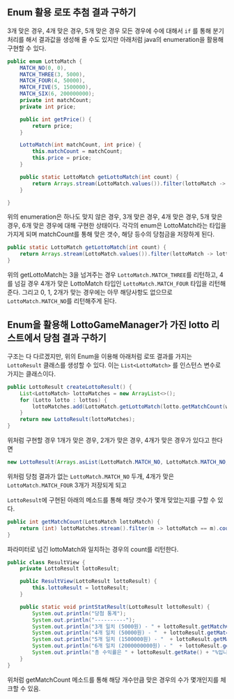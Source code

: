 ## Enum 활용 로또 추첨 결과 구하기

3개 맞은 경우, 4개 맞은 경우, 5개 맞은 경우 모든 경우에 수에 대해서 `if` 를 통해 분기처리를 해서 결과값을 생성해 줄 수도 있지만 아래처럼 java의 enumeration을 활용해 구현할 수 있다.

```java
public enum LottoMatch {
    MATCH_NO(0, 0),
    MATCH_THREE(3, 5000),
    MATCH_FOUR(4, 50000),
    MATCH_FIVE(5, 1500000),
    MATCH_SIX(6, 200000000);
    private int matchCount;
    private int price;

    public int getPrice() {
        return price;
    }

    LottoMatch(int matchCount, int price) {
        this.matchCount = matchCount;
        this.price = price;
    }

    public static LottoMatch getLottoMatch(int count) {
        return Arrays.stream(LottoMatch.values()).filter(lottoMatch -> lottoMatch.matchCount == count).findFirst().orElse(LottoMatch.MATCH_NO);
    }

}
```

위의 enumeration은 하나도 맞지 않은 경우, 3개 맞은 경우, 4개 맞은 경우, 5개 맞은 경우, 6개 맞은 경우에 대해 구현한 상태이다. 각각의 enum은 LottoMatch라는 타입을 가지게 되며 matchCount를 통해 맞은 갯수, 해당 등수의 당첨금을 저장하게 된다.

```java
public static LottoMatch getLottoMatch(int count) {
    return Arrays.stream(LottoMatch.values()).filter(lottoMatch -> lottoMatch.matchCount == count).findFirst().orElse(LottoMatch.MATCH_NO);
}
```

위의 getLottoMatch는 3을 넘겨주는 경우 `LottoMatch.MATCH_THREE`를 리턴하고, 4를 넘길 경우 4개가 맞은 LottoMatch 타입인 `LottoMatch.MATCH_FOUR` 타입을 리턴해준다. 그리고 0, 1, 2개가 맞는 경우에는 아무 해당사항도 없으므로 `LottoMatch.MATCH_NO`를 리턴해주게 된다.



## Enum을 활용해 LottoGameManager가 가진 lotto 리스트에서 당첨 결과 구하기

구조는 다 다르겠지만, 위의 Enum을 이용해 아래처럼 로또 결과를 가지는 `LottoResult` 클래스를 생성할 수 있다. 이는 `List<LottoMatch>` 를 인스턴스 변수로 가지는 클래스이다.

```java
public LottoResult createLottoResult() {
    List<LottoMatch> lottoMatches = new ArrayList<>();
    for (Lotto lotto : lottos) {
        lottoMatches.add(LottoMatch.getLottoMatch(lotto.getMatchCount(winningLotto)));
    }
    return new LottoResult(lottoMatches);
}
```

위처럼 구현할 경우 1개가 맞은 경우, 2개가 맞은 경우, 4개가 맞은 경우가 있다고 한다면

```java
new LottoResult(Arrays.asList(LottoMatch.MATCH_NO, LottoMatch.MATCH_NO, LottoMatch.MATCH_FOUR));
```

위처럼 당첨 결과가 없는 `LottoMatch.MATCH_NO` 두개, 4개가 맞은 `LottoMatch.MATCH_FOUR` 3개가 저장되게 되고

`LottoResult`에 구현된 아래의 메소드를 통해 해당 갯수가 몇개 맞았는지를 구할 수 있다.

```java
public int getMatchCount(LottoMatch lottoMatch) {
    return (int) lottoMatches.stream().filter(m -> lottoMatch == m).count();
}
```

파라미터로 넘긴 lottoMatch와 일치하는 경우의 count를 리턴한다.

```java
public class ResultView {
    private LottoResult lottoResult;

    public ResultView(LottoResult lottoResult) {
        this.lottoResult = lottoResult;
    }

    public static void printStatResult(LottoResult lottoResult) {
        System.out.println("당첨 통계");
        System.out.println("----------");
        System.out.println("3개 일치 (5000원) - " + lottoResult.getMatchCount(LottoMatch.MATCH_THREE) + "개");
        System.out.println("4개 일치 (50000원) - "  + lottoResult.getMatchCount(LottoMatch.MATCH_FOUR) + "개");
        System.out.println("5개 일치 (1500000원) - "  + lottoResult.getMatchCount(LottoMatch.MATCH_FIVE) + "개");
        System.out.println("6개 일치 (2000000000원) - "  + lottoResult.getMatchCount(LottoMatch.MATCH_SIX) + "개");
        System.out.println("총 수익률은 " + lottoResult.getRate() + "%입니다.");
    }
}

```

위처럼 getMatchCount 메소드를 통해 해당 개수만큼 맞은 경우의 수가 몇개인지를 체크할 수 있음.
